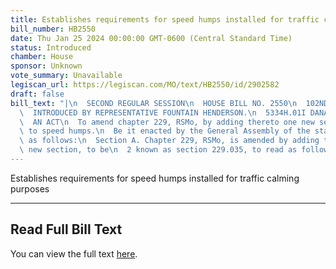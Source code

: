 ```yaml
---
title: Establishes requirements for speed humps installed for traffic calming purposes
bill_number: HB2550
date: Thu Jan 25 2024 00:00:00 GMT-0600 (Central Standard Time)
status: Introduced
chamber: House
sponsor: Unknown
vote_summary: Unavailable
legiscan_url: https://legiscan.com/MO/text/HB2550/id/2902582
draft: false
bill_text: "|\n  SECOND REGULAR SESSION\n  HOUSE BILL NO. 2550\n  102ND GENERAL ASSEMBLY\n\
  \  INTRODUCED BY REPRESENTATIVE FOUNTAIN HENDERSON.\n  5334H.01I DANARADEMANMILLER,ChiefClerk\n\
  \  AN ACT\n  To amend chapter 229, RSMo, by adding thereto one new section relating\
  \ to speed humps.\n  Be it enacted by the General Assembly of the state of Missouri,\
  \ as follows:\n  Section A. Chapter 229, RSMo, is amended by adding thereto one\
  \ new section, to be\n  2 known as section 229.035, to read as follows:"
---
```

Establishes requirements for speed humps installed for traffic calming purposes

---

## Read Full Bill Text

You can view the full text [here](https://legiscan.com/MO/text/HB2550/id/2902582).

